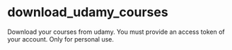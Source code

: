# download_udamy_courses
Download your courses from udamy. You must provide an access token of your account.
 Only for personal use.
